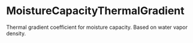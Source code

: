 MoistureCapacityThermalGradient
===============================

Thermal gradient coefficient for moisture capacity. Based on water vapor density.
